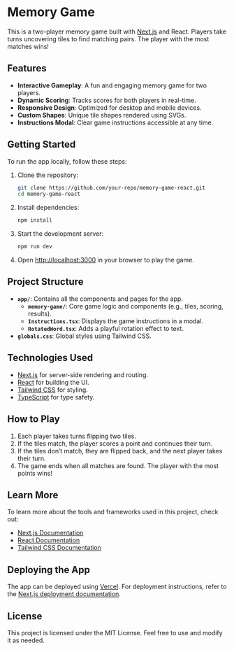 # Memory Game

This is a two-player memory game built with [Next.js](https://nextjs.org) and React. Players take turns uncovering tiles to find matching pairs. The player with the most matches wins!

## Features

- **Interactive Gameplay**: A fun and engaging memory game for two players.
- **Dynamic Scoring**: Tracks scores for both players in real-time.
- **Responsive Design**: Optimized for desktop and mobile devices.
- **Custom Shapes**: Unique tile shapes rendered using SVGs.
- **Instructions Modal**: Clear game instructions accessible at any time.

## Getting Started

To run the app locally, follow these steps:

1. Clone the repository:

   ```bash
   git clone https://github.com/your-repo/memory-game-react.git
   cd memory-game-react
   ```

2. Install dependencies:

   ```bash
   npm install
   ```

3. Start the development server:

   ```bash
   npm run dev
   ```

4. Open [http://localhost:3000](http://localhost:3000) in your browser to play the game.

## Project Structure

- **`app/`**: Contains all the components and pages for the app.
  - **`memory-game/`**: Core game logic and components (e.g., tiles, scoring, results).
  - **`Instructions.tsx`**: Displays the game instructions in a modal.
  - **`RotatedWord.tsx`**: Adds a playful rotation effect to text.
- **`globals.css`**: Global styles using Tailwind CSS.

## Technologies Used

- [Next.js](https://nextjs.org) for server-side rendering and routing.
- [React](https://reactjs.org) for building the UI.
- [Tailwind CSS](https://tailwindcss.com) for styling.
- [TypeScript](https://www.typescriptlang.org) for type safety.

## How to Play

1. Each player takes turns flipping two tiles.
2. If the tiles match, the player scores a point and continues their turn.
3. If the tiles don’t match, they are flipped back, and the next player takes their turn.
4. The game ends when all matches are found. The player with the most points wins!

## Learn More

To learn more about the tools and frameworks used in this project, check out:

- [Next.js Documentation](https://nextjs.org/docs)
- [React Documentation](https://reactjs.org/docs)
- [Tailwind CSS Documentation](https://tailwindcss.com/docs)

## Deploying the App

The app can be deployed using [Vercel](https://vercel.com). For deployment instructions, refer to the [Next.js deployment documentation](https://nextjs.org/docs/app/building-your-application/deploying).

## License

This project is licensed under the MIT License. Feel free to use and modify it as needed.
